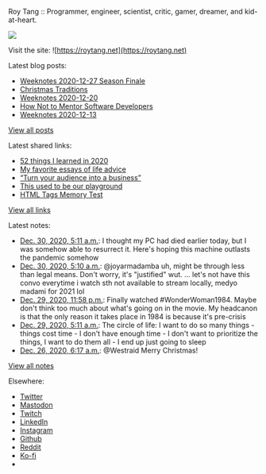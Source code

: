 Roy Tang :: Programmer, engineer, scientist, critic, gamer, dreamer, and kid-at-heart.

![](https://roytang.net/static/img/profile.jpg)

Visit the site: ![https://roytang.net](https://roytang.net)

Latest blog posts:

- [Weeknotes 2020-12-27 Season Finale](https://roytang.net/2020/12/weeknotes-2020-12-27/)
- [Christmas Traditions](https://roytang.net/2020/12/xmas-traditions/)
- [Weeknotes 2020-12-20](https://roytang.net/2020/12/weeknotes-2020-12-20/)
- [How Not to Mentor Software Developers](https://roytang.net/2020/12/how-not-to-mentor/)
- [Weeknotes 2020-12-13](https://roytang.net/2020/12/weeknotes-2020-12-13/)

[View all posts](https://roytang.net/blog)

Latest shared links:

- [52 things I learned in 2020](https://roytang.net/2020/12/52-things-i-learned-in-2020/)
- [My favorite essays of life advice](https://roytang.net/2020/12/my-favorite-essays-of-life-advice/)
- [“Turn your audience into a business”](https://roytang.net/2020/12/turn-your-audience-into-a-business/)
- [This used to be our playground](https://roytang.net/2020/12/this-used-to-be-our-playground/)
- [HTML Tags Memory Test](https://roytang.net/2020/12/html-tags-memory-test/)

[View all links](https://roytang.net/links)

Latest notes:

- [Dec. 30, 2020, 5:11 a.m.](https://roytang.net/2020/12/1344269903285473283/): I thought my PC had died earlier today, but I was somehow able to resurrect it. Here&#x27;s hoping this machine outlasts the pandemic somehow
- [Dec. 30, 2020, 5:10 a.m.](https://roytang.net/2020/12/1344269606374948865/): @joyarmadamba uh, might be through less than legal means. Don&#x27;t worry, it&#x27;s &quot;justified&quot; wut. ... let&#x27;s not have this convo everytime i watch sth not available to stream locally, medyo madami for 2021 lol
- [Dec. 29, 2020, 11:58 p.m.](https://roytang.net/2020/12/1344191049963425795/): Finally watched #WonderWoman1984. Maybe don&#x27;t think too much about what&#x27;s going on in the movie. My headcanon is that the only reason it takes place in 1984 is because it&#x27;s pre-crisis
- [Dec. 29, 2020, 5:11 a.m.](https://roytang.net/2020/12/c12b1185667d4adc5a2c99224584a981/): The circle of life: I want to do so many things - things cost time - I don&#x27;t have enough time - I don&#x27;t want to prioritize the things, I want to do them all - I end up just going to sleep
- [Dec. 26, 2020, 6:17 a.m.](https://roytang.net/2020/12/1342836877942931456/): @Westraid Merry Christmas!

[View all notes](https://roytang.net/notes)

Elsewhere:

- [Twitter](https://twitter.com/roytang)
- [Mastodon](https://mastodon.technology/@roytang)
- [Twitch](https://twitch.tv/twitchyroy)
- [LinkedIn](https://www.linkedin.com/in/roytang)
- [Instagram](https://instagram.com/roytang0400)
- [Github](https://github.com/roytang)
- [Reddit](https://reddit.com/u/hungryroy)
- [Ko-fi](https://ko-fi.com/roytang)
- [](mailto:hello@roytang.net)
